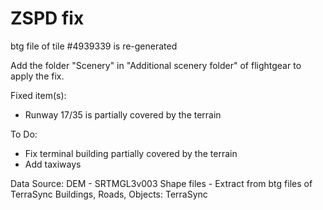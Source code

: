 # ZSPD fix

btg file of tile #4939339 is re-generated

Add the folder "Scenery" in "Additional scenery folder" of flightgear to apply the fix.

Fixed item(s):
- Runway 17/35 is partially covered by the terrain

To Do:
- Fix terminal building partially covered by the terrain
- Add taxiways

Data Source:
DEM - SRTMGL3v003 
Shape files - Extract from btg files of TerraSync
Buildings, Roads, Objects: TerraSync
